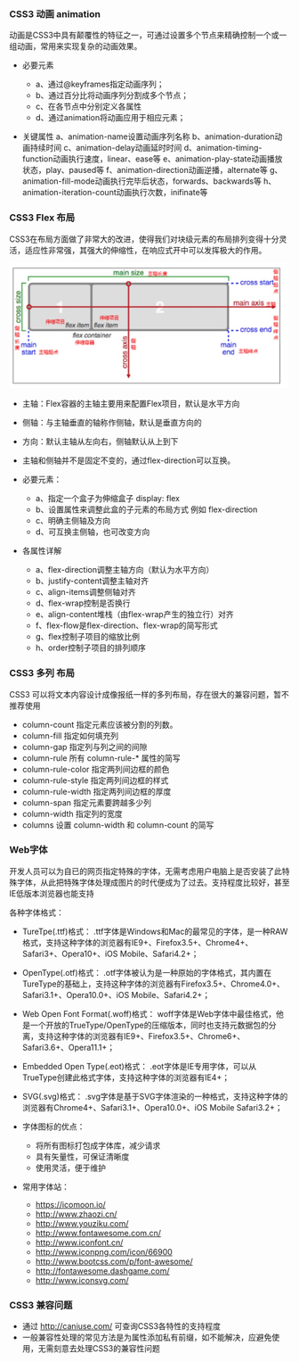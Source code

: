 ### CSS3 动画 animation

动画是CSS3中具有颠覆性的特征之一，可通过设置多个节点来精确控制一个或一组动画，常用来实现复杂的动画效果。

- 必要元素
    * a、通过@keyframes指定动画序列；
    * b、通过百分比将动画序列分割成多个节点；
    * c、在各节点中分别定义各属性	
    * d、通过animation将动画应用于相应元素；

- 关键属性
    a、animation-name设置动画序列名称
    b、animation-duration动画持续时间
    c、animation-delay动画延时时间
    d、animation-timing-function动画执行速度，linear、ease等
    e、animation-play-state动画播放状态，play、paused等
    f、animation-direction动画逆播，alternate等
    g、animation-fill-mode动画执行完毕后状态，forwards、backwards等
    h、animation-iteration-count动画执行次数，inifinate等

### CSS3 Flex 布局

CSS3在布局方面做了非常大的改进，使得我们对块级元素的布局排列变得十分灵活，适应性非常强，其强大的伸缩性，在响应式开中可以发挥极大的作用。

<img src="https://raw.githubusercontent.com/johnnynode/css-notes/master/pics/3-1.jpg" width=500/>

- 主轴：Flex容器的主轴主要用来配置Flex项目，默认是水平方向
- 侧轴：与主轴垂直的轴称作侧轴，默认是垂直方向的
- 方向：默认主轴从左向右，侧轴默认从上到下
- 主轴和侧轴并不是固定不变的，通过flex-direction可以互换。	
- 必要元素：
    * a、指定一个盒子为伸缩盒子 display: flex
    * b、设置属性来调整此盒的子元素的布局方式 例如 flex-direction
    * c、明确主侧轴及方向
    * d、可互换主侧轴，也可改变方向

- 各属性详解
    * a、flex-direction调整主轴方向（默认为水平方向）
    * b、justify-content调整主轴对齐
    * c、align-items调整侧轴对齐
    * d、flex-wrap控制是否换行
    * e、align-content堆栈（由flex-wrap产生的独立行）对齐
    * f、flex-flow是flex-direction、flex-wrap的简写形式
    * g、flex控制子项目的缩放比例
    * h、order控制子项目的排列顺序

### CSS3 多列 布局

CSS3 可以将文本内容设计成像报纸一样的多列布局，存在很大的兼容问题，暂不推荐使用

- column-count	 指定元素应该被分割的列数。
- column-fill	指定如何填充列
- column-gap	指定列与列之间的间隙
- column-rule	所有 column-rule-* 属性的简写
- column-rule-color	指定两列间边框的颜色
- column-rule-style	指定两列间边框的样式
- column-rule-width	指定两列间边框的厚度
- column-span	指定元素要跨越多少列
- column-width	指定列的宽度
- columns	设置 column-width 和 column-count 的简写


### Web字体

开发人员可以为自已的网页指定特殊的字体，无需考虑用户电脑上是否安装了此特殊字体，从此把特殊字体处理成图片的时代便成为了过去。支持程度比较好，甚至IE低版本浏览器也能支持

各种字体格式：

- TureTpe(.ttf)格式：
.ttf字体是Windows和Mac的最常见的字体，是一种RAW格式，支持这种字体的浏览器有IE9+、Firefox3.5+、Chrome4+、Safari3+、Opera10+、iOS Mobile、Safari4.2+；

- OpenType(.otf)格式：
.otf字体被认为是一种原始的字体格式，其内置在TureType的基础上，支持这种字体的浏览器有Firefox3.5+、Chrome4.0+、Safari3.1+、Opera10.0+、iOS Mobile、Safari4.2+；

- Web Open Font Format(.woff)格式：
woff字体是Web字体中最佳格式，他是一个开放的TrueType/OpenType的压缩版本，同时也支持元数据包的分离，支持这种字体的浏览器有IE9+、Firefox3.5+、Chrome6+、Safari3.6+、Opera11.1+；

- Embedded Open Type(.eot)格式：
.eot字体是IE专用字体，可以从TrueType创建此格式字体，支持这种字体的浏览器有IE4+；

- SVG(.svg)格式：
.svg字体是基于SVG字体渲染的一种格式，支持这种字体的浏览器有Chrome4+、Safari3.1+、Opera10.0+、iOS Mobile Safari3.2+；

- 字体图标的优点：
    * 将所有图标打包成字体库，减少请求
    * 具有矢量性，可保证清晰度
    * 使用灵活，便于维护

- 常用字体站：
    * https://icomoon.io/
    * http://www.zhaozi.cn/
    * http://www.youziku.com/ 
    * http://www.fontawesome.com.cn/
    * http://www.iconfont.cn/
    * http://www.iconpng.com/icon/66900
    * http://www.bootcss.com/p/font-awesome/
    * http://fontawesome.dashgame.com/
    * http://www.iconsvg.com/

### CSS3 兼容问题

- 通过 http://caniuse.com/ 可查询CSS3各特性的支持程度
- 一般兼容性处理的常见方法是为属性添加私有前缀，如不能解决，应避免使用，无需刻意去处理CSS3的兼容性问题